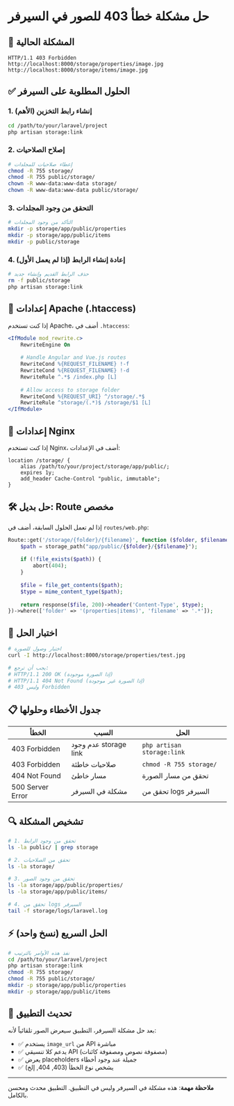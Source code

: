 # حل مشكلة خطأ 403 للصور في السيرفر

## 🚨 المشكلة الحالية
```
HTTP/1.1 403 Forbidden
http://localhost:8000/storage/properties/image.jpg
http://localhost:8000/storage/items/image.jpg
```

## ✅ الحلول المطلوبة على السيرفر

### 1. إنشاء رابط التخزين (الأهم)
```bash
cd /path/to/your/laravel/project
php artisan storage:link
```

### 2. إصلاح الصلاحيات
```bash
# إعطاء صلاحيات للمجلدات
chmod -R 755 storage/
chmod -R 755 public/storage/
chown -R www-data:www-data storage/
chown -R www-data:www-data public/storage/
```

### 3. التحقق من وجود المجلدات
```bash
# التأكد من وجود المجلدات
mkdir -p storage/app/public/properties
mkdir -p storage/app/public/items
mkdir -p public/storage
```

### 4. إعادة إنشاء الرابط (إذا لم يعمل الأول)
```bash
# حذف الرابط القديم وإنشاء جديد
rm -f public/storage
php artisan storage:link
```

## 🔧 إعدادات Apache (.htaccess)
إذا كنت تستخدم Apache، أضف في `.htaccess`:
```apache
<IfModule mod_rewrite.c>
    RewriteEngine On
    
    # Handle Angular and Vue.js routes
    RewriteCond %{REQUEST_FILENAME} !-f
    RewriteCond %{REQUEST_FILENAME} !-d
    RewriteRule ^.*$ /index.php [L]
    
    # Allow access to storage folder
    RewriteCond %{REQUEST_URI} ^/storage/.*$
    RewriteRule ^storage/(.*)$ /storage/$1 [L]
</IfModule>
```

## 🔧 إعدادات Nginx
إذا كنت تستخدم Nginx، أضف في الإعدادات:
```nginx
location /storage/ {
    alias /path/to/your/project/storage/app/public/;
    expires 1y;
    add_header Cache-Control "public, immutable";
}
```

## 🛠️ حل بديل: Route مخصص
إذا لم تعمل الحلول السابقة، أضف في `routes/web.php`:

```php
Route::get('/storage/{folder}/{filename}', function ($folder, $filename) {
    $path = storage_path("app/public/{$folder}/{$filename}");
    
    if (!file_exists($path)) {
        abort(404);
    }
    
    $file = file_get_contents($path);
    $type = mime_content_type($path);
    
    return response($file, 200)->header('Content-Type', $type);
})->where(['folder' => '(properties|items)', 'filename' => '.*']);
```

## 🧪 اختبار الحل
```bash
# اختبار وصول للصورة
curl -I http://localhost:8000/storage/properties/test.jpg

# يجب أن ترجع:
# HTTP/1.1 200 OK (إذا الصورة موجودة)
# HTTP/1.1 404 Not Found (إذا الصورة غير موجودة)
# وليس 403 Forbidden
```

## 📋 جدول الأخطاء وحلولها

| الخطأ | السبب | الحل |
|-------|--------|------|
| 403 Forbidden | عدم وجود storage link | `php artisan storage:link` |
| 403 Forbidden | صلاحيات خاطئة | `chmod -R 755 storage/` |
| 404 Not Found | مسار خاطئ | تحقق من مسار الصورة |
| 500 Server Error | مشكلة في السيرفر | تحقق من logs السيرفر |

## 🔍 تشخيص المشكلة
```bash
# 1. تحقق من وجود الرابط
ls -la public/ | grep storage

# 2. تحقق من الصلاحيات
ls -la storage/

# 3. تحقق من وجود الصور
ls -la storage/app/public/properties/
ls -la storage/app/public/items/

# 4. تحقق من logs السيرفر
tail -f storage/logs/laravel.log
```

## ⚡ الحل السريع (نسخ واحد)
```bash
# نفذ هذه الأوامر بالترتيب
cd /path/to/your/laravel/project
php artisan storage:link
chmod -R 755 storage/
chmod -R 755 public/storage/
mkdir -p storage/app/public/properties
mkdir -p storage/app/public/items
```

## 📱 تحديث التطبيق
بعد حل مشكلة السيرفر، التطبيق سيعرض الصور تلقائياً لأنه:
- ✅ يستخدم `image_url` من API مباشرة
- ✅ يدعم كلا تنسيقي API (مصفوفة نصوص ومصفوفة كائنات)
- ✅ يعرض placeholders جميلة عند وجود أخطاء
- ✅ يشخص نوع الخطأ (403, 404, إلخ)

---
**ملاحظة مهمة**: هذه مشكلة في السيرفر وليس في التطبيق. التطبيق محدث ومحسن بالكامل. 